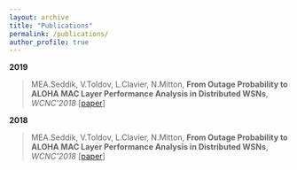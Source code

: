 ```yaml
---
layout: archive
title: "Publications"
permalink: /publications/
author_profile: true
---
```


**2019**
> MEA.Seddik, V.Toldov, L.Clavier, N.Mitton, **From Outage Probability to ALOHA MAC Layer Performance Analysis in Distributed WSNs**, *WCNC'2018* [[paper](https://hal.inria.fr/hal-01677687/document)]

**2018**
> MEA.Seddik, V.Toldov, L.Clavier, N.Mitton, **From Outage Probability to ALOHA MAC Layer Performance Analysis in Distributed WSNs**, *WCNC'2018* [[paper](https://hal.inria.fr/hal-01677687/document)]
